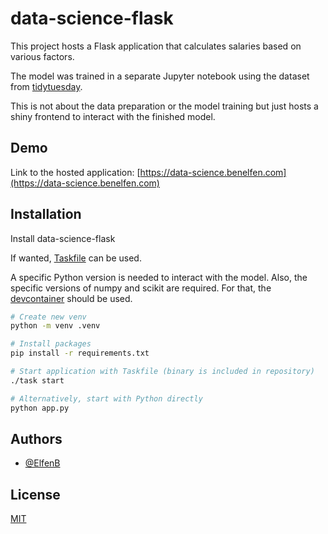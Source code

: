 # data-science-flask

This project hosts a Flask application that calculates salaries based on various factors.

The model was trained in a separate Jupyter notebook using the dataset from [tidytuesday](https://github.com/rfordatascience/tidytuesday/blob/master/data/2021/2021-05-18/readme.md).

This is not about the data preparation or the model training but just hosts a shiny frontend to interact with the finished model.

## Demo

Link to the hosted application: [https://data-science.benelfen.com](https://data-science.benelfen.com)

## Installation

Install data-science-flask

If wanted, [Taskfile](https://taskfile.dev) can be used.

A specific Python version is needed to interact with the model. Also, the specific versions of numpy and scikit are required. For that, the [devcontainer](https://code.visualstudio.com/docs/devcontainers/containers) should be used.

```bash
# Create new venv
python -m venv .venv

# Install packages
pip install -r requirements.txt

# Start application with Taskfile (binary is included in repository)
./task start

# Alternatively, start with Python directly
python app.py
```

## Authors

- [@ElfenB](https://www.github.com/ElfenB)

## License

[MIT](https://choosealicense.com/licenses/mit/)
